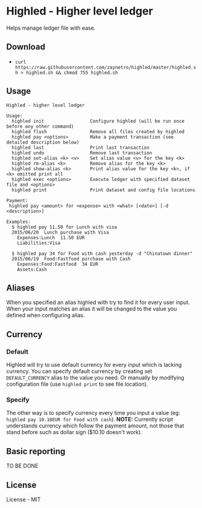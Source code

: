 # Highled - Higher level ledger

Helps manage ledger file with ease.


## Download

* `curl https://raw.githubusercontent.com/zaynetro/highled/master/highled.sh > highled.sh && chmod 755 highled.sh`


## Usage

```
Highled - higher level ledger

Usage:
  highled init                 Configure highled (will be run once before any other command)
  highled flush                Remove all files created by highled
  highled pay <options>        Make a payment transaction (see detailed description below)
  highled last                 Print last transaction
  highled undo                 Remove last transaction
  highled set-alias <k> <v>    Set alias value <v> for the key <k>
  highled rm-alias <k>         Remove alias for the key <k>
  highled show-alias <k>       Print alias value for the key <k>, if <k> omitted print all
  highled exec <options>       Execute ledger with specified dataset file and <options>
  highled print                Print dataset and config file locations

Payment:
 highled pay <amount> for <expense> with <what> [<date>] [-d <description>]

Examples:
  $ highled pay 11.50 for Lunch with visa
  2015/06/20  Lunch purchase with Visa
    Expenses:Lunch	11.50 EUR
    Liabilities:Visa

  $ highled pay 34 for Food with cash yesterday -d "Chinatown dinner"
  2015/06/19  Food:Fastfood purchase with Cash
    Expenses:Food:Fastfood	34 EUR
    Assets:Cash

```


## Aliases

When you specified an alias highled with try to find it for every user input. When your input matches an alias it will be changed to the value you defined when configuring alias.

## Currency

### Default

Highled will try to use default currency for every input which is lacking currency. You can specify default currency by creating set `DEFAULT_CURRENCY` alias to the value you need. Or manually by modifying configuration file (use `highled print` to see file location).

### Specify

The other way is to specify currency every time you input a value (eg: `highled pay 10.10EUR for Food with cash`). **NOTE:** Currently script understands currency which follow the payment amount, not those that stand before such as dollar sign ($10.10 doesn't work).


## Basic reporting

TO BE DONE


## License

License - MIT
